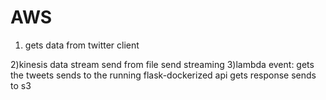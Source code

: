 # AWS
1) gets data from twitter client

2)kinesis data stream
    send from file 
    send streaming
3)lambda event: 
    gets the tweets 
    sends to the running flask-dockerized api
    gets response
    sends to s3